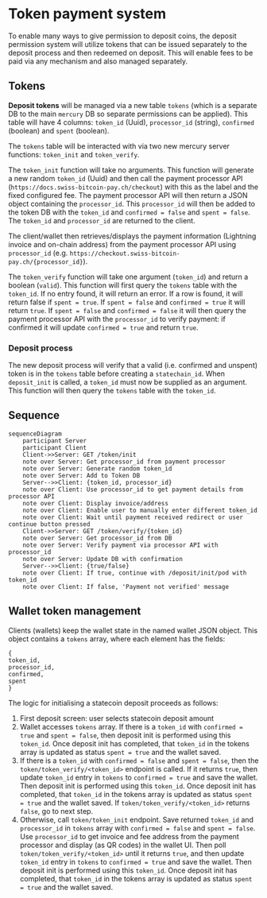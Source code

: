 # Token payment system

To enable many ways to give permission to deposit coins, the deposit permission system will utilize tokens that can be issued separately to the deposit process and then redeemed on deposit. This will enable fees to be paid via any mechanism and also managed separately. 

## Tokens

**Deposit tokens** will be managed via a new table `tokens` (which is a separate DB to the main `mercury` DB so separate permissions can be applied). This table will have 4 columns: `token_id` (Uuid), `processor_id` (string), `confirmed` (boolean) and `spent` (boolean). 

The `tokens` table will be interacted with via two new mercury server functions: `token_init` and `token_verify`. 

The `token_init` function will take no arguments. This function will generate a new random `token_id` (Uuid) and then call the payment processor API (`https://docs.swiss-bitcoin-pay.ch/checkout`) with this as the label and the fixed configured fee. The payment processor API will then return a JSON object containing the `processor_id`. 
This `processor_id` will then be added to the token DB with the `token_id` and `confirmed = false` and `spent = false`. The `token_id` and `processor_id` are returned to the client. 

The client/wallet then retrieves/displays the payment information (Lightning invoice and on-chain address) from the payment processor API using `processor_id` (e.g. `https://checkout.swiss-bitcoin-pay.ch/{processor_id}`). 

The `token_verify` function will take one argument (`token_id`) and return a boolean (`valid`). This function will first query the `tokens` table with the `token_id`. If no entry found, it will return an error. If a row is found, it will return false if `spent = true`. If `spent = false` and `confirmed = true` it will return `true`. If `spent = false` and `confirmed = false` it will then query the payment processor API with the `processor_id` to verify payment: if confirmed it will update `confirmed = true` and return `true`. 

### Deposit process

The new deposit process will verify that a valid (i.e. confirmed and unspent) token is in the `tokens` table before creating a `statechain_id`. 
When `deposit_init` is called, a `token_id` must now be supplied as an argument. This function will then query the `tokens` table with the `token_id`. 

## Sequence

```mermaid
sequenceDiagram
    participant Server
    participant Client
    Client->>Server: GET /token/init
    note over Server: Get processor_id from payment processor
    note over Server: Generate random token_id
    note over Server: Add to Token DB
    Server-->>Client: {token_id, processor_id}
    note over Client: Use processor_id to get payment details from processor API
    note over Client: Display invoice/address
    note over Client: Enable user to manually enter different token_id 
    note over Client: Wait until payment received redirect or user continue button pressed
    Client->>Server: GET /token/verify/{token_id}
    note over Server: Get processor_id from DB
    note over Server: Verify payment via processor API with processor_id
    note over Server: Update DB with confirmation
    Server-->>Client: {true/false}
    note over Client: If true, continue with /deposit/init/pod with token_id
    note over Client: If false, 'Payment not verified' message
```

## Wallet token management

Clients (wallets) keep the wallet state in the named wallet JSON object. This object contains a `tokens` array, where each element has the fields:

```
{
token_id,
processor_id,
confirmed,
spent
}
```

The logic for initialising a statecoin deposit proceeds as follows:

1. First deposit screen: user selects statecoin deposit amount
2. Wallet accesses `tokens` array. If there is a `token_id` with `confirmed = true` and `spent = false`, then deposit init is performed using this `token_id`. Once deposit init has completed, that `token_id` in the tokens array is updated as status `spent = true` and the wallet saved.
3. If there is a `token_id` with `confirmed = false` and `spent = false`, then the `token/token_verify/<token_id>` endpoint is called. If it returns `true`, then update `token_id` entry in `tokens` to `confirmed = true` and save the wallet. Then deposit init is performed using this `token_id`. Once deposit init has completed, that `token_id` in the tokens array is updated as status `spent = true` and the wallet saved. If `token/token_verify/<token_id>` returns `false`, go to next step.
4. Otherwise, call `token/token_init` endpoint. Save returned `token_id` and `processor_id` in `tokens` array with `confirmed = false` and `spent = false`. Use `processor_id` to get invoice and fee address from the payment processor and display (as QR codes) in the wallet UI. Then poll `token/token_verify/<token_id>` until it returns `true`, and then update `token_id` entry in `tokens` to `confirmed = true` and save the wallet. Then deposit init is performed using this `token_id`. Once deposit init has completed, that `token_id` in the tokens array is updated as status `spent = true` and the wallet saved.
